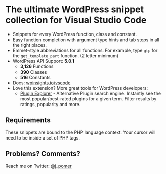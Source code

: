 # The ultimate WordPress snippet collection for Visual Studio Code

*	Snippets for every WordPress function, class and constant.
*	Easy function completion with argument type hints and tab stops in all the right places.
*	Emmet-style abbreviations for all functions. For example, type `gtp` for the `get_template_part` function. (2 letter minimum)
*	WordPress API Support: **5.0.1**
	-	**3,126** Functions
	-	**390** Classes
	-	**516** Constants
*	Docs: [wpinsights.io/vscode](https://www.wpinsights.io/vscode/)
*	Love this extension? More great tools for WordPress developers:
	-	[Plugin Explorer](https://www.wpinsights.io/plugins/) - Alternative Plugin search engine. Instantly see the most popular/best-rated plugins for a given term. Filter results by ratings, popularity and more.

## Requirements

These snippets are bound to the PHP language context. Your cursor will need to be inside a set of PHP tags.

## Problems? Comments?

Reach me on Twitter: [@j_pomer](https://twitter.com/j_pomer)